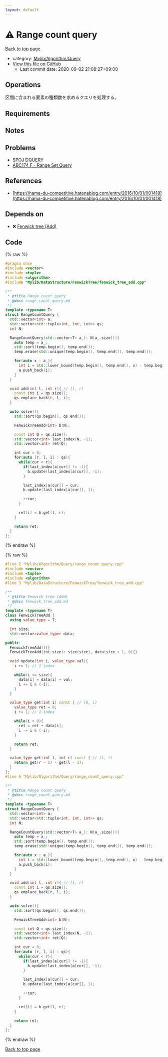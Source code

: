 ```yaml
---
layout: default
---
```


<!-- mathjax config similar to math.stackexchange -->
<script type="text/javascript" async
  src="https://cdnjs.cloudflare.com/ajax/libs/mathjax/2.7.5/MathJax.js?config=TeX-MML-AM_CHTML">
</script>
<script type="text/x-mathjax-config">
  MathJax.Hub.Config({
    TeX: { equationNumbers: { autoNumber: "AMS" }},
    tex2jax: {
      inlineMath: [ ['$','$'] ],
      processEscapes: true
    },
    "HTML-CSS": { matchFontHeight: false },
    displayAlign: "left",
    displayIndent: "2em"
  });
</script>

<script type="text/javascript" src="https://cdnjs.cloudflare.com/ajax/libs/jquery/3.4.1/jquery.min.js"></script>
<script src="https://cdn.jsdelivr.net/npm/jquery-balloon-js@1.1.2/jquery.balloon.min.js" integrity="sha256-ZEYs9VrgAeNuPvs15E39OsyOJaIkXEEt10fzxJ20+2I=" crossorigin="anonymous"></script>
<script type="text/javascript" src="../../../../assets/js/copy-button.js"></script>
<link rel="stylesheet" href="../../../../assets/css/copy-button.css" />


# :warning: Range count query

<a href="../../../../index.html">Back to top page</a>

* category: <a href="../../../../index.html#f3e3957dafbf526c46359105e1a71d64">Mylib/Algorithm/Query</a>
* <a href="{{ site.github.repository_url }}/blob/master/Mylib/Algorithm/Query/range_count_query.cpp">View this file on GitHub</a>
    - Last commit date: 2020-09-02 21:08:27+09:00




## Operations

区間に含まれる要素の種類数を求めるクエリを処理する。

## Requirements

## Notes

## Problems

- [SPOJ DQUERY](https://www.spoj.com/problems/DQUERY/)
- [ABC174 F - Range Set Query](https://atcoder.jp/contests/abc174/tasks/abc174_f)

## References

- [https://hama-du-competitive.hatenablog.com/entry/2016/10/01/001418](https://hama-du-competitive.hatenablog.com/entry/2016/10/01/001418)


## Depends on

* :x: <a href="../../DataStructure/FenwickTree/fenwick_tree_add.cpp.html">Fenwick tree (Add)</a>


## Code

<a id="unbundled"></a>
{% raw %}
```cpp
#pragma once
#include <vector>
#include <tuple>
#include <algorithm>
#include "Mylib/DataStructure/FenwickTree/fenwick_tree_add.cpp"

/**
 * @title Range count query
 * @docs range_count_query.md
 */
template <typename T>
struct RangeCountQuery {
  std::vector<int> a;
  std::vector<std::tuple<int, int, int>> qs;
  int N;

  RangeCountQuery(std::vector<T> a_): N(a_.size()){
    auto temp = a_;
    std::sort(temp.begin(), temp.end());
    temp.erase(std::unique(temp.begin(), temp.end()), temp.end());

    for(auto x : a_){
      int i = std::lower_bound(temp.begin(), temp.end(), x) - temp.begin();
      a.push_back(i);
    }
  }

  void add(int l, int r){ // [l, r)
    const int i = qs.size();
    qs.emplace_back(r, l, i);
  }

  auto solve(){
    std::sort(qs.begin(), qs.end());

    FenwickTreeAdd<int> b(N);

    const int Q = qs.size();
    std::vector<int> last_index(N, -1);
    std::vector<int> ret(Q);

    int cur = 0;
    for(auto [r, l, i] : qs){
      while(cur < r){
        if(last_index[a[cur]] != -1){
          b.update(last_index[a[cur]], -1);
        }

        last_index[a[cur]] = cur;
        b.update(last_index[a[cur]], 1);

        ++cur;
      }

      ret[i] = b.get(l, r);
    }

    return ret;
  }
};

```
{% endraw %}

<a id="bundled"></a>
{% raw %}
```cpp
#line 2 "Mylib/Algorithm/Query/range_count_query.cpp"
#include <vector>
#include <tuple>
#include <algorithm>
#line 3 "Mylib/DataStructure/FenwickTree/fenwick_tree_add.cpp"

/**
 * @title Fenwick tree (Add)
 * @docs fenwick_tree_add.md
 */
template <typename T>
class FenwickTreeAdd {
  using value_type = T;

  int size;
  std::vector<value_type> data;

public:
  FenwickTreeAdd(){}
  FenwickTreeAdd(int size): size(size), data(size + 1, 0){}

  void update(int i, value_type val){
    i += 1; // 1-index

    while(i <= size){
      data[i] = data[i] + val;
      i += i & (-i);
    }
  }

  value_type get(int i) const { // [0, i)
    value_type ret = 0;
    i += 1; // 1-index

    while(i > 0){
      ret = ret + data[i];
      i -= i & (-i);
    }

    return ret;
  }

  value_type get(int l, int r) const { // [l, r)
    return get(r - 1) - get(l - 1);
  }
};
#line 6 "Mylib/Algorithm/Query/range_count_query.cpp"

/**
 * @title Range count query
 * @docs range_count_query.md
 */
template <typename T>
struct RangeCountQuery {
  std::vector<int> a;
  std::vector<std::tuple<int, int, int>> qs;
  int N;

  RangeCountQuery(std::vector<T> a_): N(a_.size()){
    auto temp = a_;
    std::sort(temp.begin(), temp.end());
    temp.erase(std::unique(temp.begin(), temp.end()), temp.end());

    for(auto x : a_){
      int i = std::lower_bound(temp.begin(), temp.end(), x) - temp.begin();
      a.push_back(i);
    }
  }

  void add(int l, int r){ // [l, r)
    const int i = qs.size();
    qs.emplace_back(r, l, i);
  }

  auto solve(){
    std::sort(qs.begin(), qs.end());

    FenwickTreeAdd<int> b(N);

    const int Q = qs.size();
    std::vector<int> last_index(N, -1);
    std::vector<int> ret(Q);

    int cur = 0;
    for(auto [r, l, i] : qs){
      while(cur < r){
        if(last_index[a[cur]] != -1){
          b.update(last_index[a[cur]], -1);
        }

        last_index[a[cur]] = cur;
        b.update(last_index[a[cur]], 1);

        ++cur;
      }

      ret[i] = b.get(l, r);
    }

    return ret;
  }
};

```
{% endraw %}

<a href="../../../../index.html">Back to top page</a>

